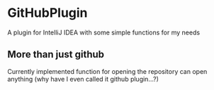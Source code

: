 # GitHubPlugin
A plugin for IntelliJ IDEA with some simple functions for my needs
## More than just github
Currently implemented function for opening the repository can open anything (why have I even called it github plugin...?)
